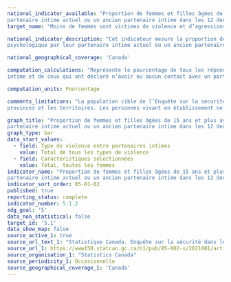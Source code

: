 ```yaml
---
national_indicator_available: "Proportion de femmes et filles âgées de 15 ans et plus ayant été assujetties à de la violence physique, sexuelle ou psychologique par leur 
partenaire intime actuel ou un ancien partenaire intime dans les 12 derniers mois"
target_name: "Moins de femmes sont victimes de violence et d’agressions sexuelles de la part du partenaire intime"

national_indicator_description: "Cet indicateur mesure la proportion de femmes et filles âgées de 15 et plus ayant été assujetties à de la violence physique, sexuelle ou 
psychologique par leur partenaire intime actuel ou un ancien partenaire intime dans les 12 derniers mois. La violence entre partenaires intimes (VPI) englobe un large éventail de comportements, qui vont de la violence psychologique et de l’exploitation financière aux agressions physiques et sexuelles."

national_geographical_coverage: 'Canada'

computation_calculations: "Représente le pourcentage de tous les répondants, à l’exception de ceux qui ont déclaré n’avoir jamais été dans une relation avec un partenaire 
intime et de ceux qui ont déclaré n’avoir eu aucun contact avec un partenaire intime actuel ou ancien au cours des 12 mois précédents."

computation_units: Pourcentage

comments_limitations: "La population cible de l’Enquête sur la sécurité dans les espaces publics et privés est composée des Canadiens de 15 ans et plus résidant dans les 
provinces et les territoires. Les personnes vivant en établissement ne sont pas incluses. Cela signifie que les résultats de l’enquête pourraient ne pas tenir compte des expériences de violence entre partenaires intimes (VPI) des personnes vivant dans un refuge, un établissement ou un autre type de logement collectif."

graph_title: "Proportion de femmes et filles âgées de 15 ans et plus ayant été assujetties à de la violence physique, sexuelle ou psychologique par leur 
partenaire intime actuel ou un ancien partenaire intime dans les 12 derniers mois"
graph_type: bar
data_start_values:
  - field: Type de violence entre partenaires intimes
    value: Total de tous les types de violence
  - field: Caractéristiques sélectionnées
    value: Total, toutes les femmes
indicator_name: "Proportion de femmes et filles âgées de 15 ans et plus ayant été assujetties à de la violence physique, sexuelle ou psychologique par leur 
partenaire intime actuel ou un ancien partenaire intime dans les 12 derniers mois"
indicator_sort_order: 05-01-02
published: true
reporting_status: complete
indicator_number: 5.1.2
sdg_goal: '5'
data_non_statistical: false
target_id: '5.1'
data_show_map: false
source_active_1: true
source_url_text_1: "Statistique Canada. Enquête sur la sécurité dans les espaces publics et privés"
source_url_1: https://www150.statcan.gc.ca/n1/pub/85-002-x/2021001/article/00003-fra.htm
source_organisation_1: "Statistics Canada"
source_periodicity_1: Occasionnelle
source_geographical_coverage_1: 'Canada'
---
```

